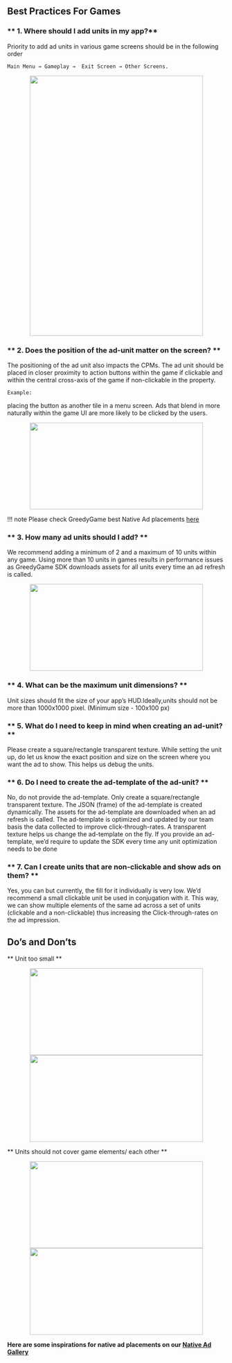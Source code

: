 
## Best Practices For Games

### ** 1. Where should I add units in my app?**

   Priority to add ad units in various game screens should be in the following order

``Main Menu → Gameplay →  Exit Screen → Other Screens.`` 

<center><img src="/img/new/game-units.png" alt="" style="margin-left: 0px" width="400" height="600"></center>


### ** 2. Does the position of the ad-unit matter on the screen? **
 
   The positioning of the ad unit also impacts the CPMs. The ad unit should be placed in closer proximity to action buttons 	within the game if clickable and within the central cross-axis of the game if non-clickable in the property.

`Example:` 

   placing the button as another tile in a menu screen. Ads that blend in more naturally within the game UI are more likely to be clicked by the users.


 <center><img src="/img/new/ad_unit_position.png" alt="" style="margin-left: 0px" width="400" height="200"></center>


!!! note
     Please check GreedyGame best Native Ad placements <a target="_blank" rel="noopener noreferrer" href=" https://greedygame.com/native-ad-examples-gallery/">here</a>


### ** 3. How many ad units should I add? **

   We recommend adding a minimum of 2 and a maximum of 10 units within any game. Using more than 10 units in games results in performance issues as GreedyGame SDK downloads assets for all units every time an ad refresh is called.

 <center><img src="/img/new/mutiple_Ads.png" alt="" style="margin-left: 0px" width="400" height="200"></center>


### ** 4. What can be the maximum unit dimensions? **

   Unit sizes should fit the size of your app’s HUD.Ideally,units should not be more than 1000x1000 pixel. (Minimum size - 100x100 px)

### ** 5. What do I need to keep in mind when creating an ad-unit? **

   Please create a square/rectangle transparent texture. While setting the unit up, do let us know the exact position and size on the screen where you want the ad to show. This helps us debug the units.



### ** 6. Do I need to create the ad-template of the ad-unit? **

   No, do not provide the ad-template. Only create a square/rectangle transparent texture. The JSON (frame) of the ad-template is created dynamically. The assets for the ad-template are downloaded when an ad refresh is called. The ad-template is optimized and updated by our team basis the data collected to improve click-through-rates. A transparent texture helps us change the ad-template on the fly. If you provide an ad-template, we’d require to update the SDK every time any unit optimization needs to be done

### ** 7. Can I create units that are non-clickable and show ads on them? **
   
   Yes, you can but currently, the fill for it individually is very low. We’d recommend a small clickable unit be used in conjugation with it. This way, we can show multiple elements of the same ad across a set of units (clickable and a non-clickable) thus increasing the Click-through-rates on the ad impression.

## Do’s and Don’ts
 
** Unit too small **

 <center><img src="/img/new/small_unit.png" alt="" style="margin-left: 0px" width="400" height="200"></center>

 <center><img src="/img/new/large_unit.png" alt="" style="margin-left: 0px" width="400" height="200"></center>


** Units should not cover game elements/ each other **


 <center><img src="/img/new/overlapping.png" alt="" style="margin-left: 0px" width="400" height="200"></center>


 <center><img src="/img/new/no_overlap.png" alt="" style="margin-left: 0px" width="400" height="200"></center>


**Here are some inspirations for native ad placements on our <a target="_blank" rel="noopener noreferrer" href="https://greedygame.com/native-ad-examples-gallery/">Native Ad Gallery</a>**
